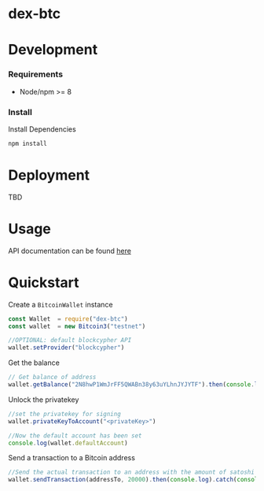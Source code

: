 # dex-btc

# Development

### Requirements

* Node/npm >= 8 


### Install

Install Dependencies 

```sh
npm install
```

# Deployment

TBD


# Usage 

API documentation can be found [here](docs/api.md)


# Quickstart

Create a `BitcoinWallet` instance 

```js
const Wallet  = require("dex-btc")
const wallet  = new Bitcoin3("testnet")

//OPTIONAL: default blockcypher API
wallet.setProvider("blockcypher")
```


Get the balance

```js
// Get balance of address
wallet.getBalance("2N8hwP1WmJrFF5QWABn38y63uYLhnJYJYTF").then(console.log)
```


Unlock the privatekey 
```js
//set the privatekey for signing
wallet.privateKeyToAccount("<privateKey>")

//Now the default account has been set
console.log(wallet.defaultAccount)
```


Send a transaction to a Bitcoin address
```js
//Send the actual transaction to an address with the amount of satoshi comprhensive of actual value + fee
wallet.sendTransaction(addressTo, 20000).then(console.log).catch(console.log)

```


